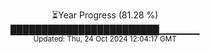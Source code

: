 <p align="center">
⏳Year Progress (81.28 %)<br>
████████████████████████▁▁▁▁▁▁ <br>
<sub>Updated: Thu, 24 Oct 2024 12:04:17 GMT</sub>
</p>

